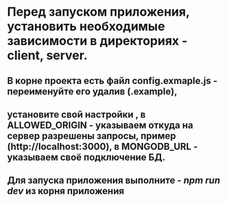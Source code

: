 # Перед запуском приложения, установить необходимые зависимости в директориях - client, server.

## В корне проекта есть файл config.exmaple.js - переименуйте его удалив (.example), 
## установите свой настройки , в ALLOWED_ORIGIN - указываем откуда на сервер разрешены запросы, пример (http://localhost:3000), в MONGODB_URL - указываем своё подключение БД. 


## Для запуска приложения выполните -  _npm run dev_ из корня приложения
